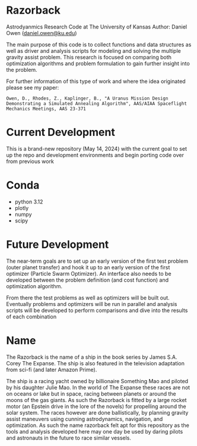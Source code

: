 # Razorback
Astrodyanmics Research Code at The University of Kansas
Author: Daniel Owen (daniel.owen@ku.edu)

The main purpose of this code is to collect functions and data structures as well as driver and analysis scripts for modeling and solving the multiple gravity assist problem. This research is focused on comparing both optimization algorithms and problem formulation to gain further insight into the problem. 

For further information of this type of work and where the idea originated please see my paper: 
    
    Owen, D., Rhodes, Z., Kaplinger, B., "A Uranus Mission Design Demonstrating a Simulated Annealing Algorithm", AAS/AIAA Spaceflight Mechanics Meetings, AAS 23-371

# Current Development
This is a brand-new repository (May 14, 2024) with the current goal to set up the repo and development environments and begin porting code over from previous work

# Conda
- python 3.12
- plotly
- numpy
- scipy

# Future Development
The near-term goals are to set up an early version of the first test problem (outer planet transfer) and hook it up to an early version of the first optimizer (Particle Swarm Optimizer). An interface also needs to be developed between the problem definition (and cost function) and optimization algorithm. 

From there the test problems as well as optimizers will be built out. Eventually problems and optimizers will be run in parallel and analysis scripts will be developed to perform comparisons and dive into the results of each combination

# Name
The Razorback is the name of a ship in the book series by James S.A. Corey The Expanse. The ship is also featured in the television adaptation from sci-fi (and later Amazon Prime). 

The ship is a racing yacht owned by billionaire Something Mao and piloted by his daughter Julie Mao. In the world of The Expanse these races are not on oceans or lake but in space, racing between planets or around the moons of the gas giants. As such the Razorback is fitted by a large rocket motor (an Epstein drive in the lore of the novels) for propelling around the solar system. The races however are done ballistically, by planning gravity assist maneuvers using cunning astrodynamics, navigation, and optimization. As such the name razorback felt apt for this repository as the tools and analysis developed here may one day be used by daring pilots and astronauts in the future to race similar vessels. 